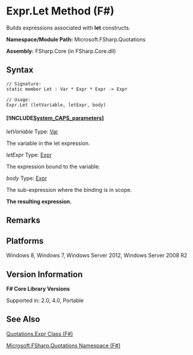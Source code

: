 # Expr.Let Method (F#)

Builds expressions associated with **let** constructs.

**Namespace/Module Path:** Microsoft.FSharp.Quotations

**Assembly:** FSharp.Core (in FSharp.Core.dll)


## Syntax

```
// Signature:
static member Let : Var * Expr * Expr -> Expr

// Usage:
Expr.Let (letVariable, letExpr, body)
```

#### [!INCLUDE[System_CAPS_parameters](//System/Token/System_CAPS_parameters_md.md)]
*letVariable*
Type: [Var](http://msdn.microsoft.com/en-us/library/2b1237f9-d897-4bcf-872a-4a297db3f7b5)


The variable in the let expression.


*letExpr*
Type: [Expr](http://msdn.microsoft.com/en-us/library/ed6a2caf-69d4-45c2-ab97-e9b3be9bce65)


The expression bound to the variable.


*body*
Type: [Expr](http://msdn.microsoft.com/en-us/library/ed6a2caf-69d4-45c2-ab97-e9b3be9bce65)


The sub-expression where the binding is in scope.



**The resulting expression.**
## Remarks

## Platforms
Windows 8, Windows 7, Windows Server 2012, Windows Server 2008 R2


## Version Information
**F# Core Library Versions**

Supported in: 2.0, 4.0, Portable




## See Also
[Quotations.Expr Class &#40;F&#35;&#41;](Quotations.Expr+Class+%28FSharp%29.md)

[Microsoft.FSharp.Quotations Namespace &#40;F&#35;&#41;](Microsoft.FSharp.Quotations+Namespace+%28FSharp%29.md)

